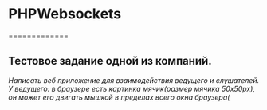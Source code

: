 <h1>PHPWebsockets</h1>
=============
<h2>Тестовое задание одной из компаний. </h2>

<cite>Написать веб приложение для взаимодействия ведущего и слушателей.
У ведущего: в браузере есть картинка мячик(размер мячика 50х50px), он
может его двигать мышкой в пределах всего окна браузера(<div
style="width:100%; height: 100%"></div>). Последние положение мячика
должно запоминаться.
У слушателей: в браузере должно отображаться как этот мячик двигается,
где его оставляют. Двигать мячик они не могут.
Взаимодействие должно происходить через php скрипт - метод
взаимодействия на Ваше усмотрение.
Желательно чтобы в итоге было три файла:
1) HTML файл - для ведущего
2) HTML файл - для слушателей
3) PHP файл - для взаимодействия слушателей и ведущего.</cite>


<h2>Инструкция по установке.</h2>

1. curl -sS https://getcomposer.org/installer | php
2. php composer.phar update
3. php server.php
Необходимо, чтобы порт 8080 был открыт, либо взять и подправить server.php.
Если никаких ошибок не выдалось, значит все хорошо и сервер заработал)

В клиентской папке запускаем broadcaster.html и сколько угодно listener.html.
Если меняли порт, то опять же меняем в этих файлах переменную.
Пробуем двигать(drag'n'drop) мячик и следить за его местоположением в разных окнах или вкладках браузера.
Все должно быть синхронизировано.
Если закрыть все окна, вкладки, потом открыть заново, то мячик после небольшой задержки(связанной с реконнектом к сокет-серверу)
должен занять свою последнюю позицию, которая была до закрытия.
